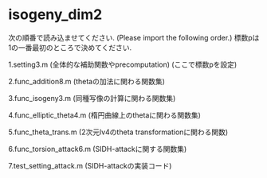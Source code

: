 # isogeny_dim2

次の順番で読み込ませてください. (Please import the following order.)
標数pは1の一番最初のところで決めてください.

1.setting3.m (全体的な補助関数やprecomputation) (ここで標数pを設定)

2.func_addition8.m (thetaの加法に関わる関数集)

3.func_isogeny3.m (同種写像の計算に関わる関数集)

4.func_elliptic_theta4.m  (楕円曲線上のthetaに関わる関数集)

5.func_theta_trans.m (2次元lv4のtheta transformationに関わる関数)

6.func_torsion_attack6.m  (SIDH-attackに関する関数集)

7.test_setting_attack.m  (SIDH-attackの実装コード)

